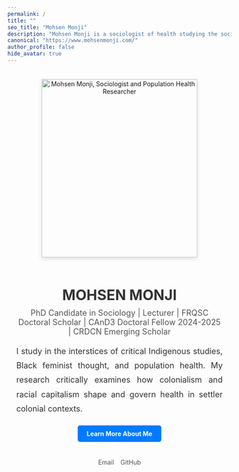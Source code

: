 ```yaml
---
permalink: /
title: ""
seo_title: "Mohsen Monji"
description: "Mohsen Monji is a sociologist of health studying the social determinants of mental health and access to mental health care in Canada."
canonical: "https://www.mohsenmonji.com/"
author_profile: false
hide_avatar: true
---
```


<div style="text-align: center; margin-top: 50px; max-width: 800px; margin: auto; padding: 20px;">

  <!-- Profile Image -->
  <div>
    <img src="images/mohsen-monji-profile.webp" alt="Mohsen Monji, Sociologist and Population Health Researcher" 
      style="width: 350px; height: 400px; object-fit: cover; border-radius: 0; box-shadow: 0px 4px 10px rgba(0, 0, 0, 0.1); margin-bottom: 20px;">
  </div>

  <!-- Name -->
  <h1 style="color: #333; font-size: 32px; margin-bottom: 10px;">MOHSEN MONJI</h1>
 
  <!-- Subtitle -->
  <p style="font-size: 18px; margin-top: 5px; color: #555;">
    PhD Candidate in Sociology | Lecturer | FRQSC Doctoral Scholar | CAnD3 Doctoral Fellow 2024-2025 | CRDCN Emerging Scholar
  </p>

  <!-- Description -->
<p style="font-size: 18px; color: #333; text-align: justify; line-height: 1.8; margin-bottom: 20px;">
  I study in the interstices of critical Indigenous studies, Black feminist thought, and population health. My research critically examines how colonialism and racial capitalism shape and govern health in settler colonial contexts.
</p>

  <!-- Button -->
  <div style="margin-bottom: 20px;">
    <a href="/about-me/" style="display: inline-block; padding: 10px 20px; background-color: #007BFF; color: white; text-decoration: none; border-radius: 5px; font-weight: bold;">
      Learn More About Me
    </a>
  </div>

  <!-- Social Media Links -->
  <div style="display: flex; justify-content: center; gap: 15px; margin-bottom: 20px;">
    <div style="text-align: center;">
      <a href="mailto:mohsen.monji@concordia.ca" target="_blank" style="text-decoration: none;">
        <i class="fas fa-envelope" style="color: #D14836; font-size: 30px;"></i><br>
        <span style="font-size: 14px; color: #555;">Email</span>
      </a>
    </div>
    <div style="text-align: center;">
      <a href="https://github.com/Mohsnmonji" target="_blank" style="text-decoration: none;">
        <i class="fab fa-github" style="color: #333; font-size: 30px;"></i><br>
        <span style="font-size: 14px; color: #555;">GitHub</span>
      </a>
    </div>
  </div>

